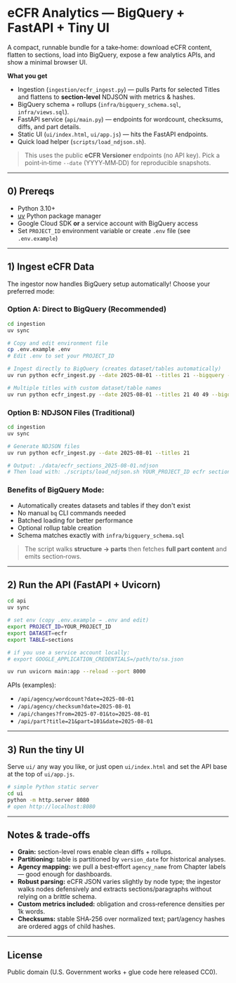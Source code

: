 # eCFR Analytics — BigQuery + FastAPI + Tiny UI

A compact, runnable bundle for a take‑home: download eCFR content, flatten to sections,
load into BigQuery, expose a few analytics APIs, and show a minimal browser UI.

**What you get**
- Ingestion (`ingestion/ecfr_ingest.py`) — pulls Parts for selected Titles and flattens to **section‑level** NDJSON with metrics & hashes.
- BigQuery schema + rollups (`infra/bigquery_schema.sql`, `infra/views.sql`).
- FastAPI service (`api/main.py`) — endpoints for wordcount, checksums, diffs, and part details.
- Static UI (`ui/index.html`, `ui/app.js`) — hits the FastAPI endpoints.
- Quick load helper (`scripts/load_ndjson.sh`).

> This uses the public **eCFR Versioner** endpoints (no API key).
> Pick a point‑in‑time `--date` (YYYY‑MM‑DD) for reproducible snapshots.

---

## 0) Prereqs

- Python 3.10+
- [uv](https://docs.astral.sh/uv/) Python package manager
- Google Cloud SDK **or** a service account with BigQuery access
- Set `PROJECT_ID` environment variable or create `.env` file (see `.env.example`)

---

## 1) Ingest eCFR Data

The ingestor now handles BigQuery setup automatically! Choose your preferred mode:

### Option A: Direct to BigQuery (Recommended)
```bash
cd ingestion
uv sync

# Copy and edit environment file
cp .env.example .env
# Edit .env to set your PROJECT_ID

# Ingest directly to BigQuery (creates dataset/tables automatically)
uv run python ecfr_ingest.py --date 2025-08-01 --titles 21 --bigquery --create-rollups

# Multiple titles with custom dataset/table names
uv run python ecfr_ingest.py --date 2025-08-01 --titles 21 40 49 --bigquery --dataset my_ecfr --table sections_test --create-rollups
```

### Option B: NDJSON Files (Traditional)
```bash
cd ingestion
uv sync

# Generate NDJSON files
uv run python ecfr_ingest.py --date 2025-08-01 --titles 21

# Output: ./data/ecfr_sections_2025-08-01.ndjson
# Then load with: ./scripts/load_ndjson.sh YOUR_PROJECT_ID ecfr sections ./ingestion/data/ecfr_sections_2025-08-01.ndjson
```

### Benefits of BigQuery Mode:
- Automatically creates datasets and tables if they don't exist
- No manual `bq` CLI commands needed
- Batched loading for better performance
- Optional rollup table creation
- Schema matches exactly with `infra/bigquery_schema.sql`

> The script walks **structure → parts** then fetches **full part content** and emits section‑rows.

---

## 2) Run the API (FastAPI + Uvicorn)

```bash
cd api
uv sync

# set env (copy .env.example → .env and edit)
export PROJECT_ID=YOUR_PROJECT_ID
export DATASET=ecfr
export TABLE=sections

# if you use a service account locally:
# export GOOGLE_APPLICATION_CREDENTIALS=/path/to/sa.json

uv run uvicorn main:app --reload --port 8000
```

APIs (examples):
- `/api/agency/wordcount?date=2025-08-01`
- `/api/agency/checksum?date=2025-08-01`
- `/api/changes?from=2025-07-01&to=2025-08-01`
- `/api/part?title=21&part=101&date=2025-08-01`

---

## 3) Run the tiny UI

Serve `ui/` any way you like, or just open `ui/index.html` and set the API base at the top of `ui/app.js`.

```bash
# simple Python static server
cd ui
python -m http.server 8080
# open http://localhost:8080
```

---

## Notes & trade‑offs

- **Grain:** section-level rows enable clean diffs + rollups.
- **Partitioning:** table is partitioned by `version_date` for historical analyses.
- **Agency mapping:** we pull a best‑effort `agency_name` from Chapter labels — good enough for dashboards.
- **Robust parsing:** eCFR JSON varies slightly by node type; the ingestor walks nodes defensively and
  extracts sections/paragraphs without relying on a brittle schema.
- **Custom metrics included:** obligation and cross‑reference densities per 1k words.
- **Checksums:** stable SHA‑256 over normalized text; part/agency hashes are ordered aggs of child hashes.

---

## License
Public domain (U.S. Government works + glue code here released CC0).

